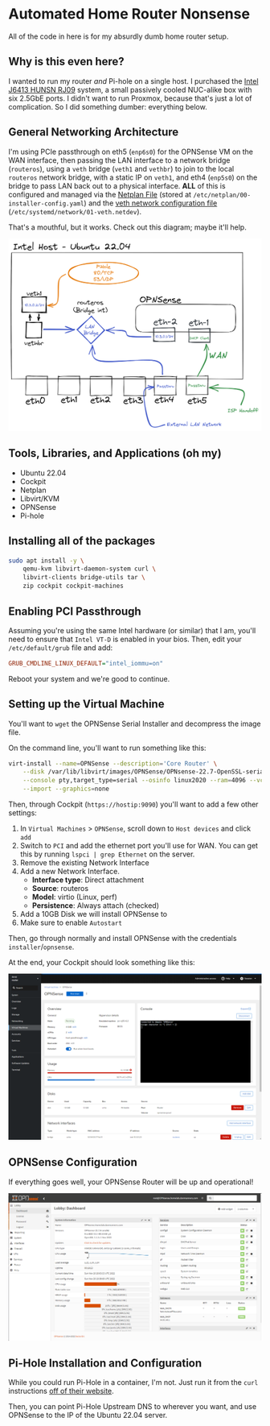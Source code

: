 # Automated Home Router Nonsense

All of the code in here is for my absurdly dumb home router setup.

## Why is this even here?

I wanted to run my router _and_ Pi-hole on a single host. I purchased the [Intel J6413 HUNSN RJ09](https://www.amazon.com/dp/B0BCKVTTBQ) system, a small passively cooled NUC-alike box with six 2.5GbE ports. I didn't want to run Proxmox, because that's just a lot of complication. So I did something dumber: everything below.

## General Networking Architecture

I'm using PCIe passthrough on eth5 (`enp6s0`) for the OPNSense VM on the WAN interface, then passing the LAN interface to a network bridge (`routeros`), using a `veth` bridge (`veth1` and `vethbr`) to join to the local `routeros` network bridge, with a static IP on `veth1`, and eth4 (`enp5s0`) on the bridge to pass LAN back out to a physical interface. **ALL** of this is configured and managed via the [Netplan File](netplan.yaml) (stored at `/etc/netplan/00-installer-config.yaml`) and the [veth network configuration file](veth.netdev) (`/etc/systemd/network/01-veth.netdev`).

That's a mouthful, but it works. Check out this diagram; maybe it'll help.

![Networking](images/network-architecture.png)

## Tools, Libraries, and Applications (oh my)

- Ubuntu 22.04
- Cockpit
- Netplan
- Libvirt/KVM
- OPNSense
- Pi-hole

## Installing all of the packages

```bash
sudo apt install -y \
    qemu-kvm libvirt-daemon-system curl \
    libvirt-clients bridge-utils tar \
    zip cockpit cockpit-machines
```

## Enabling PCI Passthrough

Assuming you're using the same Intel hardware (or similar) that I am, you'll need to ensure that `Intel VT-D` is enabled in your bios. Then, edit your `/etc/default/grub` file and add:

```ini
GRUB_CMDLINE_LINUX_DEFAULT="intel_iommu=on"
```

Reboot your system and we're good to continue.

## Setting up the Virtual Machine

You'll want to `wget` the OPNSense Serial Installer and decompress the image file.

On the command line, you'll want to run something like this:

```bash
virt-install --name=OPNSense --description='Core Router' \
    --disk /var/lib/libvirt/images/OPNSense/OPNsense-22.7-OpenSSL-serial-amd64.img \
    --console pty,target_type=serial --osinfo linux2020 --ram=4096 --vcpus=2 \
    --import --graphics=none 
```

Then, through Cockpit (`https://hostip:9090`) you'll want to add a few other settings:

1. In `Virtual Machines` > `OPNSense`, scroll down to `Host devices` and click `add`
2. Switch to `PCI` and add the ethernet port you'll use for WAN. You can get this by running `lspci | grep Ethernet` on the server.
3. Remove the existing Network Interface
4. Add a new Network Interface.
    - **Interface type**: Direct attachment
    - **Source**: routeros
    - **Model**: virtio (Linux, perf)
    - **Persistence**: Always attach (checked)
5. Add a 10GB Disk we will install OPNSense to
6. Make sure to enable `Autostart`

Then, go through normally and install OPNSense with the credentials `installer`/`opnsense`.

At the end, your Cockpit should look something like this:

![Cockpit](images/cockpit-opnsense.png)

## OPNSense Configuration

If everything goes well, your OPNSense Router will be up and operational!

![OPNSense Dashboard](images/opnsense-dashboard.png)

## Pi-Hole Installation and Configuration

While you could run Pi-Hole in a container, I'm not. Just run it from the `curl` instructions [off of their website](https://docs.pi-hole.net/main/basic-install/).

Then, you can point Pi-Hole Upstream DNS to wherever you want, and use OPNSense to the IP of the Ubuntu 22.04 server.
